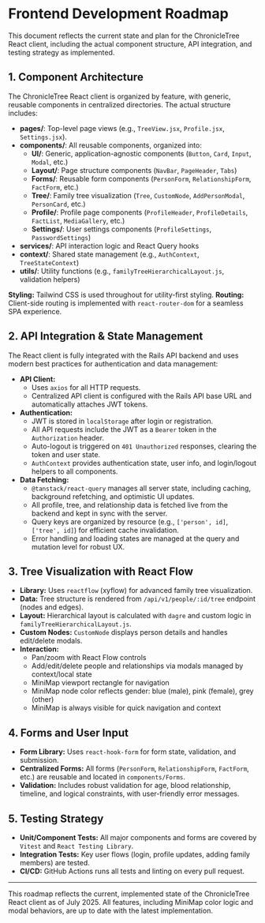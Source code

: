 
# Frontend Development Roadmap

This document reflects the current state and plan for the ChronicleTree React client, including the actual component structure, API integration, and testing strategy as implemented.


## 1. Component Architecture

The ChronicleTree React client is organized by feature, with generic, reusable components in centralized directories. The actual structure includes:

- **pages/**: Top-level page views (e.g., `TreeView.jsx`, `Profile.jsx`, `Settings.jsx`).
- **components/**: All reusable components, organized into:
  - **UI/**: Generic, application-agnostic components (`Button`, `Card`, `Input`, `Modal`, etc.)
  - **Layout/**: Page structure components (`NavBar`, `PageHeader`, `Tabs`)
  - **Forms/**: Reusable form components (`PersonForm`, `RelationshipForm`, `FactForm`, etc.)
  - **Tree/**: Family tree visualization (`Tree`, `CustomNode`, `AddPersonModal`, `PersonCard`, etc.)
  - **Profile/**: Profile page components (`ProfileHeader`, `ProfileDetails`, `FactList`, `MediaGallery`, etc.)
  - **Settings/**: User settings components (`ProfileSettings`, `PasswordSettings`)
- **services/**: API interaction logic and React Query hooks
- **context/**: Shared state management (e.g., `AuthContext`, `TreeStateContext`)
- **utils/**: Utility functions (e.g., `familyTreeHierarchicalLayout.js`, validation helpers)


**Styling:** Tailwind CSS is used throughout for utility-first styling.
**Routing:** Client-side routing is implemented with `react-router-dom` for a seamless SPA experience.



## 2. API Integration & State Management

The React client is fully integrated with the Rails API backend and uses modern best practices for authentication and data management:

- **API Client:**
  - Uses `axios` for all HTTP requests.
  - Centralized API client is configured with the Rails API base URL and automatically attaches JWT tokens.
- **Authentication:**
  - JWT is stored in `localStorage` after login or registration.
  - All API requests include the JWT as a `Bearer` token in the `Authorization` header.
  - Auto-logout is triggered on `401 Unauthorized` responses, clearing the token and user state.
  - `AuthContext` provides authentication state, user info, and login/logout helpers to all components.
- **Data Fetching:**
  - `@tanstack/react-query` manages all server state, including caching, background refetching, and optimistic UI updates.
  - All profile, tree, and relationship data is fetched live from the backend and kept in sync with the server.
  - Query keys are organized by resource (e.g., `['person', id]`, `['tree', id]`) for efficient cache invalidation.
  - Error handling and loading states are managed at the query and mutation level for robust UX.


## 3. Tree Visualization with React Flow

- **Library:** Uses `reactflow` (xyflow) for advanced family tree visualization.
- **Data:** Tree structure is rendered from `/api/v1/people/:id/tree` endpoint (nodes and edges).
- **Layout:** Hierarchical layout is calculated with `dagre` and custom logic in `familyTreeHierarchicalLayout.js`.
- **Custom Nodes:** `CustomNode` displays person details and handles edit/delete modals.
- **Interaction:**
  - Pan/zoom with React Flow controls
  - Add/edit/delete people and relationships via modals managed by context/local state
  - MiniMap viewport rectangle for navigation
  - MiniMap node color reflects gender: blue (male), pink (female), grey (other)
  - MiniMap is always visible for quick navigation and context


## 4. Forms and User Input

- **Form Library:** Uses `react-hook-form` for form state, validation, and submission.
- **Centralized Forms:** All forms (`PersonForm`, `RelationshipForm`, `FactForm`, etc.) are reusable and located in `components/Forms`.
- **Validation:** Includes robust validation for age, blood relationship, timeline, and logical constraints, with user-friendly error messages.


## 5. Testing Strategy

- **Unit/Component Tests:** All major components and forms are covered by `Vitest` and `React Testing Library`.
- **Integration Tests:** Key user flows (login, profile updates, adding family members) are tested.
- **CI/CD:** GitHub Actions runs all tests and linting on every pull request.

---

This roadmap reflects the current, implemented state of the ChronicleTree React client as of July 2025. All features, including MiniMap color logic and modal behaviors, are up to date with the latest implementation.
